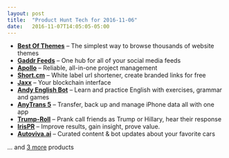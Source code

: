 ```yaml
---
layout: post
title:  "Product Hunt Tech for 2016-11-06"
date:   2016-11-07T14:05:05-05:00
---
```


* **[Best Of Themes](https://www.producthunt.com/posts/best-of-themes?utm_campaign=producthunt-api&utm_medium=api&utm_source=Application%3A+Daily+Digest+RSS+%28ID%3A+3202%29)** – The simplest way to browse thousands of website themes
* **[Gaddr Feeds](https://www.producthunt.com/posts/gaddr-feeds?utm_campaign=producthunt-api&utm_medium=api&utm_source=Application%3A+Daily+Digest+RSS+%28ID%3A+3202%29)** – One hub for all of your social media feeds
* **[Apollo](https://www.producthunt.com/posts/apollo-5?utm_campaign=producthunt-api&utm_medium=api&utm_source=Application%3A+Daily+Digest+RSS+%28ID%3A+3202%29)** – Reliable, all-in-one project management
* **[Short.cm](https://www.producthunt.com/posts/short-cm?utm_campaign=producthunt-api&utm_medium=api&utm_source=Application%3A+Daily+Digest+RSS+%28ID%3A+3202%29)** – White label url shortener, create branded links for free
* **[Jaxx](https://www.producthunt.com/posts/jaxx?utm_campaign=producthunt-api&utm_medium=api&utm_source=Application%3A+Daily+Digest+RSS+%28ID%3A+3202%29)** – Your blockchain interface
* **[Andy English Bot](https://www.producthunt.com/posts/andy-english-bot?utm_campaign=producthunt-api&utm_medium=api&utm_source=Application%3A+Daily+Digest+RSS+%28ID%3A+3202%29)** – Learn and practice English with exercises, grammar and games
* **[AnyTrans 5](https://www.producthunt.com/posts/anytrans-5?utm_campaign=producthunt-api&utm_medium=api&utm_source=Application%3A+Daily+Digest+RSS+%28ID%3A+3202%29)** – Transfer, back up and manage iPhone data all with one app
* **[Trump-Roll](https://www.producthunt.com/posts/trump-roll?utm_campaign=producthunt-api&utm_medium=api&utm_source=Application%3A+Daily+Digest+RSS+%28ID%3A+3202%29)** – Prank call friends as Trump or Hillary, hear their response
* **[IrisPR](https://www.producthunt.com/posts/irispr?utm_campaign=producthunt-api&utm_medium=api&utm_source=Application%3A+Daily+Digest+RSS+%28ID%3A+3202%29)** – Improve results, gain insight, prove value.
* **[Autoviva.ai](https://www.producthunt.com/posts/autoviva-ai?utm_campaign=producthunt-api&utm_medium=api&utm_source=Application%3A+Daily+Digest+RSS+%28ID%3A+3202%29)** – Curated content & bot updates about your favorite cars

… and [3 more](https://www.producthunt.com/tech) products